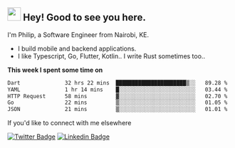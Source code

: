 <h2><img src="https://slackmojis.com/emojis/3643-cool-doge/download" width="30"/> Hey! Good to see you here.</h2>

<p>I'm Philip, a Software Engineer from Nairobi, KE. 

- I build mobile and backend applications.
- I like Typescript, Go, Flutter, Kotlin.. I write Rust sometimes too..</p>

**This week I spent some time on**
<!--START_SECTION:waka-->

```txt
Dart              32 hrs 22 mins  ██████████████████████▒░░   89.28 %
YAML              1 hr 14 mins    █░░░░░░░░░░░░░░░░░░░░░░░░   03.44 %
HTTP Request      58 mins         ▓░░░░░░░░░░░░░░░░░░░░░░░░   02.70 %
Go                22 mins         ▒░░░░░░░░░░░░░░░░░░░░░░░░   01.05 %
JSON              21 mins         ▒░░░░░░░░░░░░░░░░░░░░░░░░   01.01 %
```

<!--END_SECTION:waka-->

If you'd like to connect with me elsewhere

[![Twitter Badge](https://img.shields.io/badge/-Twitter-1ca0f1?style=flat-square&labelColor=1ca0f1&logo=twitter&logoColor=white&link=https://twitter.com/_diogorodrigues)](https://twitter.com/kimathiphil)  [![Linkedin Badge](https://img.shields.io/badge/-LinkedIn-blue?style=flat-square&logo=Linkedin&logoColor=white&link=https://www.linkedin.com/in/philip-kimathi-2604a9114/)](https://www.linkedin.com/in/philip-kimathi-2604a9114/)
